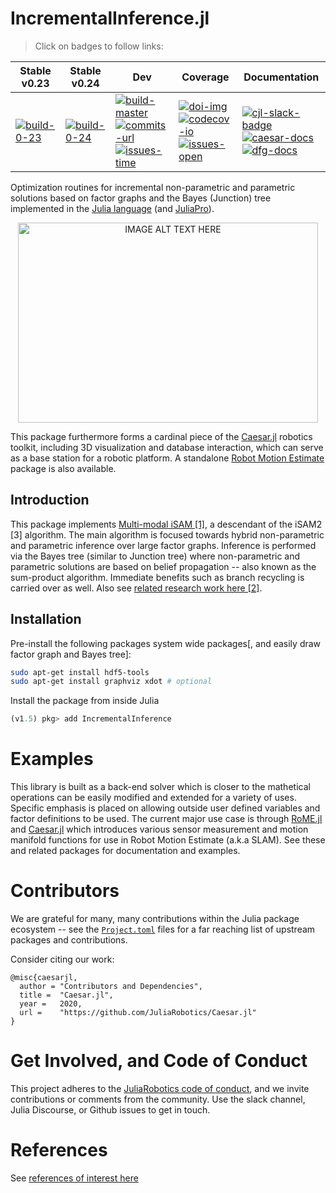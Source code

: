# IncrementalInference.jl

> Click on badges to follow links:

Stable v0.23 | Stable v0.24 | Dev | Coverage | Documentation
--------------|-------------|-------------|-----|---------
[![build-0-23]][travis-url] | [![build-0-24]][travis-url] | [![build-master]][travis-url] <br> [![commits-url]][contributors-url] <br> [![issues-time]][issues-url] | [![doi-img]][doi-url] <br> [![codecov-io]][codecov-url] <br> [![issues-open]][issues-url] | [![cjl-slack-badge]][cjl-slack] <br> [![caesar-docs]][cjl-docs-url] <br> [![dfg-docs]][dfg-docs-url]




[doi-img]: https://zenodo.org/badge/55802838.svg
[doi-url]: https://zenodo.org/badge/latestdoi/55802838

[travis-url]: https://travis-ci.org/JuliaRobotics/IncrementalInference.jl
[build-master]: https://travis-ci.org/JuliaRobotics/IncrementalInference.jl.svg?branch=master
[build-0-23]: https://travis-ci.org/JuliaRobotics/IncrementalInference.jl.svg?branch=release/v0.23
[build-0-24]: https://travis-ci.org/JuliaRobotics/IncrementalInference.jl.svg?branch=release/v0.24

[codecov-io]: https://codecov.io/github/JuliaRobotics/IncrementalInference.jl/coverage.svg?branch=master
[codecov-url]: https://codecov.io/github/JuliaRobotics/IncrementalInference.jl?branch=master
[commits-url]: https://img.shields.io/github/commit-activity/y/JuliaRobotics/IncrementalInference.jl.svg?color=dark-green
[contributors-url]: https://github.com/JuliaRobotics/IncrementalInference.jl/graphs/contributors
[issues-time]: https://isitmaintained.com/badge/resolution/JuliaRobotics/IncrementalInference.jl.svg
[issues-open]: https://isitmaintained.com/badge/open/JuliaRobotics/IncrementalInference.jl.svg
[issues-url]: https://github.com/JuliaRobotics/IncrementalInference.jl/issues

[caesar-docs]: https://img.shields.io/badge/CaesarDocs-latest-blue.svg
[cjl-docs-url]: http://juliarobotics.github.io/Caesar.jl/latest/
[dfg-docs]: https://img.shields.io/badge/DFGDocs-latest-blue.svg
[dfg-docs-url]: https://juliarobotics.org/DistributedFactorGraphs.jl/latest/

[cjl-slack-badge]: https://img.shields.io/badge/Caesarjl-Slack-green.svg?style=popout
[cjl-slack]: https://caesarjl.slack.com

Optimization routines for incremental non-parametric and parametric solutions based on factor graphs and the Bayes (Junction) tree implemented in the [Julia language](http://www.julialang.org/) (and [JuliaPro](http://www.juliacomputing.com)).

<p align="center">
<a href="https://vimeo.com/190052649" target="_blank"><img src="https://raw.githubusercontent.com/JuliaRobotics/IncrementalInference.jl/master/doc/images/mmfgbt.gif" alt="IMAGE ALT TEXT HERE" width="480" height="320" /></a>
</p>

This package furthermore forms a cardinal piece of the [Caesar.jl](https://github.com/JuliaRobotics/Caesar.jl) robotics toolkit, including 3D visualization and database interaction, which can serve as a base station for a robotic platform. A standalone [Robot Motion Estimate](https://github.com/JuliaRobotics/RoME.jl) package is also available.


Introduction
------------

This package implements [Multi-modal iSAM [1]](http://frc.ri.cmu.edu/~kaess/pub/Fourie16iros.pdf), a descendant of the iSAM2 [3] algorithm. The main algorithm is focused towards hybrid non-parametric and parametric inference over large factor graphs. Inference is performed via the Bayes tree (similar to Junction tree) where non-parametric and parametric solutions are based on belief propagation -- also known as the sum-product algorithm.  Immediate benefits such as branch recycling is carried over as well.  Also see [related research work here [2]](https://darchive.mblwhoilibrary.org/bitstream/handle/1912/9305/Fourie_thesis.pdf?sequence=1).

Installation
------------

Pre-install the following packages system wide packages[, and easily draw factor graph and Bayes tree]:
```bash
sudo apt-get install hdf5-tools
sudo apt-get install graphviz xdot # optional
```

Install the package from inside Julia
```julia
(v1.5) pkg> add IncrementalInference
```

Examples
========

This library is built as a back-end solver which is closer to the mathetical operations can be easily modified and extended for a variety of uses. Specific emphasis is placed on allowing outside user defined variables and factor definitions to be used. The current major use case is through [RoME.jl](http://github.com/JuliaRobotics/RoME.jl) and [Caesar.jl](http:///www.github.com/JuliaRobotics/Caesar.jl) which introduces various sensor measurement and motion manifold functions for use in Robot Motion Estimate (a.k.a SLAM).  See these and related packages for documentation and examples.

Contributors
============

We are grateful for many, many contributions within the Julia package ecosystem -- see the [`Project.toml`](https://github.com/JuliaRobotics/Caesar.jl/blob/master/Project.toml) files for a far reaching list of upstream packages and contributions.

Consider citing our work:

```
@misc{caesarjl,
  author = "Contributors and Dependencies",
  title =  "Caesar.jl",
  year =   2020,
  url =    "https://github.com/JuliaRobotics/Caesar.jl"
}
```

Get Involved, and Code of Conduct
=================================

This project adheres to the [JuliaRobotics code of conduct](https://github.com/JuliaRobotics/administration/blob/master/code_of_conduct.md), and we invite contributions or comments from the community.  Use the slack channel, Julia Discourse, or Github issues to get in touch.


References
==========

See [references of interest here](http://www.juliarobotics.org/Caesar.jl/latest/refs/literature/)
